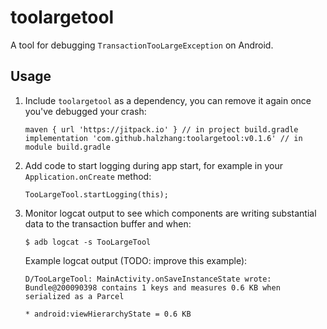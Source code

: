 # toolargetool

A tool for debugging `TransactionTooLargeException` on Android.

## Usage

1. Include `toolargetool` as a dependency, you can remove it again once you've debugged your crash:

       maven { url 'https://jitpack.io' } // in project build.gradle
       implementation 'com.github.halzhang:toolargetool:v0.1.6' // in module build.gradle

2. Add code to start logging during app start, for example in your `Application.onCreate` method:

       TooLargeTool.startLogging(this);

3. Monitor logcat output to see which components are writing substantial data to the transaction
   buffer and when:

       $ adb logcat -s TooLargeTool

   Example logcat output (TODO: improve this example):

       D/TooLargeTool: MainActivity.onSaveInstanceState wrote: Bundle@200090398 contains 1 keys and measures 0.6 KB when serialized as a Parcel
                                                                               * android:viewHierarchyState = 0.6 KB

